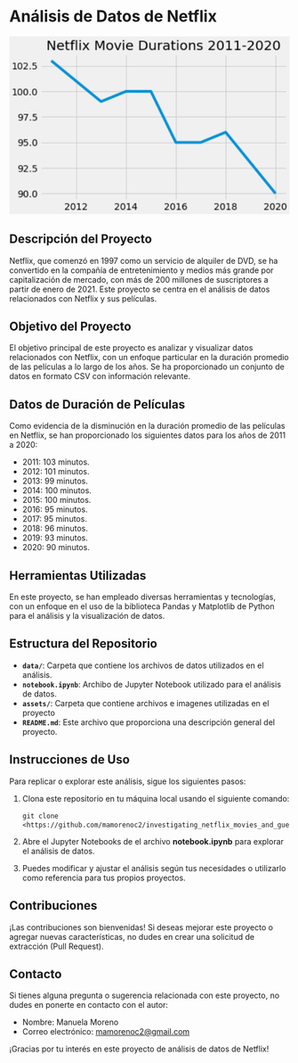 # Análisis de Datos de Netflix

![Grafica](/assests/grafica.png)

## Descripción del Proyecto

Netflix, que comenzó en 1997 como un servicio de alquiler de DVD, se ha convertido en la compañía de entretenimiento y medios más grande por capitalización de mercado, con más de 200 millones de suscriptores a partir de enero de 2021. Este proyecto se centra en el análisis de datos relacionados con Netflix y sus películas.

## Objetivo del Proyecto

El objetivo principal de este proyecto es analizar y visualizar datos relacionados con Netflix, con un enfoque particular en la duración promedio de las películas a lo largo de los años. Se ha proporcionado un conjunto de datos en formato CSV con información relevante.

## Datos de Duración de Películas

Como evidencia de la disminución en la duración promedio de las películas en Netflix, se han proporcionado los siguientes datos para los años de 2011 a 2020:

- 2011: 103 minutos.
- 2012: 101 minutos.
- 2013: 99 minutos.
- 2014: 100 minutos.
- 2015: 100 minutos.
- 2016: 95 minutos.
- 2017: 95 minutos.
- 2018: 96 minutos.
- 2019: 93 minutos.
- 2020: 90 minutos.

## Herramientas Utilizadas

En este proyecto, se han empleado diversas herramientas y tecnologías, con un enfoque en el uso de la biblioteca Pandas y Matplotlib  de Python para el análisis y la visualización de datos.

## Estructura del Repositorio

- **`data/`**: Carpeta que contiene los archivos de datos utilizados en el análisis.
- **`notebook.ipynb`**: Archibo de Jupyter Notebook utilizado para el análisis de datos.
- **`assets/`**: Carpeta que contiene archivos e imagenes utilizadas en el proyecto
- **`README.md`**: Este archivo que proporciona una descripción general del proyecto.

## Instrucciones de Uso

Para replicar o explorar este análisis, sigue los siguientes pasos:

1. Clona este repositorio en tu máquina local usando el siguiente comando:

   ```
   git clone <https://github.com/mamorenoc2/investigating_netflix_movies_and_guest_stars_in_the_office.git>
   ```

2. Abre el Jupyter Notebooks de el archivo **notebook.ipynb** para explorar el análisis de datos.

3. Puedes modificar y ajustar el análisis según tus necesidades o utilizarlo como referencia para tus propios proyectos.

## Contribuciones

¡Las contribuciones son bienvenidas! Si deseas mejorar este proyecto o agregar nuevas características, no dudes en crear una solicitud de extracción (Pull Request).

## Contacto

Si tienes alguna pregunta o sugerencia relacionada con este proyecto, no dudes en ponerte en contacto con el autor:

- Nombre: Manuela Moreno
- Correo electrónico: mamorenoc2@gmail.com

¡Gracias por tu interés en este proyecto de análisis de datos de Netflix!
